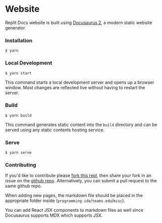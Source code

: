 # Website

Replit Docs website is built using [Docusaurus 2](https://docusaurus.io/), a modern static website generator.

### Installation

```
$ yarn
```

### Local Development

```
$ yarn start
```

This command starts a local development server and opens up a browser window. Most changes are reflected live without having to restart the server.

### Build

```
$ yarn build
```

This command generates static content into the `build` directory and can be served using any static contents hosting service.

### Serve

```
$ yarn serve
```


### Contributing

If you'd like to contribute please [fork this repl](https://docs.replit.com/__repl), then share your fork in an issue on the [github repo](https://github.com/replit/replit.github.io/). Alternatively, you can submit a pull request to the same github repo.

When adding new pages, the markdown file should be placed in the appropriate folder inside  (`programming-ide`/`teams-edu`/`misc`).

You can add React JSX components to markdown files as well since Docusaurus supports MDX which supports JSX.